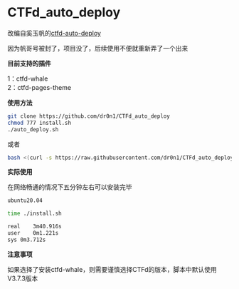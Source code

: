 # CTFd_auto_deploy

改编自奚玉帆的[ctfd-auto-deploy](https://github.com/pwnthebox/ctfd-auto-deploy)

因为帆哥号被封了，项目没了，后续使用不便就重新弄了一个出来



**目前支持的插件**

1：ctfd-whale</br>
2：ctfd-pages-theme


**使用方法**

```bash
git clone https://github.com/dr0n1/CTFd_auto_deploy
chmod 777 install.sh
./auto_deploy.sh
```

或者

```bash
bash <(curl -s https://raw.githubusercontent.com/dr0n1/CTFd_auto_deploy/main/install.sh)
```

**实际使用**

在网络畅通的情况下五分钟左右可以安装完毕

```bash
ubuntu20.04

time ./install.sh

real	3m40.916s
user	0m1.221s
sys	0m3.712s
```

**注意事项**

如果选择了安装ctfd-whale，则需要谨慎选择CTFd的版本，脚本中默认使用V3.7.3版本